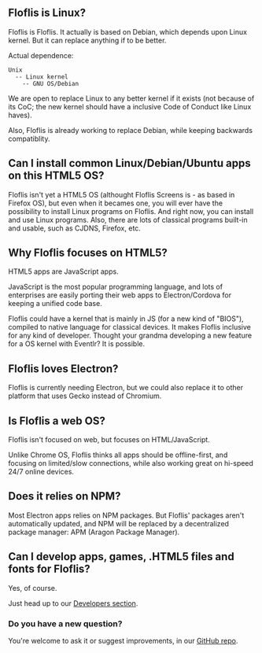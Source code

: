 ## Floflis is Linux?

Floflis is Floflis.
It actually is based on Debian, which depends upon Linux kernel. But it can replace anything if to be better.

Actual dependence:

```
Unix
  -- Linux kernel
    -- GNU OS/Debian
```

We are open to replace Linux to any better kernel if it exists (not because of its CoC; the new kernel should have a inclusive Code of Conduct like Linux haves).

Also, Floflis is already working to replace Debian, while keeping backwards compatiblity.

## Can I install common Linux/Debian/Ubuntu apps on this HTML5 OS?

Floflis isn't yet a HTML5 OS (althought Floflis Screens is - as based in Firefox OS), but even when it becames one, you will ever have the possibility to install Linux programs on Floflis. And right now, you can install and use Linux programs. Also, there are lots of classical programs built-in and usable, such as CJDNS, Firefox, etc.

## Why Floflis focuses on HTML5?

HTML5 apps are JavaScript apps.

JavaScript is the most popular programming language, and lots of enterprises are easily porting their web apps to Electron/Cordova for keeping a unified code base.

Floflis could have a kernel that is mainly in JS (for a new kind of "BIOS"), compiled to native language for classical devices. It makes Floflis inclusive for any kind of developer. Thought your grandma developing a new feature for a OS kernel with Eventlr? It is possible.

## Floflis loves Electron?

Floflis is currently needing Electron, but we could also replace it to other platform that uses Gecko instead of Chromium.

## Is Floflis a web OS?

Floflis isn't focused on web, but focuses on HTML/JavaScript.

Unlike Chrome OS, Floflis thinks all apps should be offline-first, and focusing on limited/slow connections, while also working great on hi-speed 24/7 online devices.

## Does it relies on NPM?

Most Electron apps relies on NPM packages. But Floflis' packages aren't automatically updated, and NPM will be replaced by a decentralized package manager: APM (Aragon Package Manager).

## Can I develop apps, games, .HTML5 files and fonts for Floflis?

Yes, of course.

Just head up to our [Developers section](/dev/).

### Do you have a new question?

You're welcome to ask it or suggest improvements, in our [GitHub repo](https://github.com/Floflis/docs/issues).
